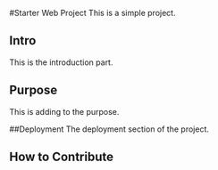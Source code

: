 #Starter Web Project
This is a simple project.

## Intro
This is the introduction part.

## Purpose
This is adding to the purpose.

##Deployment
The deployment section of the project.

## How to Contribute